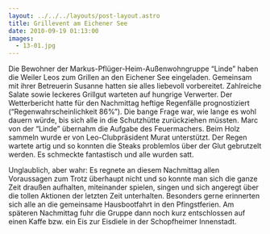 ```yaml
---
layout: ../../../layouts/post-layout.astro
title: Grillevent am Eichener See
date: 2010-09-19 01:13:00
images:
  - 13-01.jpg
---
```


Die Bewohner der Markus-Pflüger-Heim-Außenwohngruppe “Linde” haben die Weiler Leos zum Grillen an den Eichener See eingeladen. Gemeinsam mit ihrer Betreuerin Susanne hatten sie alles liebevoll vorbereitet. Zahlreiche Salate sowie leckeres Grillgut warteten auf hungrige Verwerter.
Der Wetterbericht hatte für den Nachmittag heftige Regenfälle prognostiziert (“Regenwahrscheinlichkeit 86%”). Die bange Frage war, wie lange es wohl dauern würde, bis sich alle in die Schutzhütte zurückziehen müssten. Marc von der “Linde” übernahm die Aufgabe des Feuermachers. Beim Holz sammeln wurde er von Leo-Clubpräsident Murat unterstützt. Der Regen wartete artig und so konnten die Steaks problemlos über der Glut gebrutzelt werden. Es schmeckte fantastisch und alle wurden satt.

Unglaublich, aber wahr: Es regnete an diesem Nachmittag allen Voraussagen zum Trotz überhaupt nicht und so konnte man sich die ganze Zeit draußen aufhalten, miteinander spielen, singen und sich angeregt über die tollen Aktionen der letzten Zeit unterhalten. Besonders gerne erinnerten sich alle an die gemeinsame Hausbootfahrt in den Pfingstferien. Am späteren Nachmittag fuhr die Gruppe dann noch kurz entschlossen auf einen Kaffe bzw. ein Eis zur Eisdiele in der Schopfheimer Innenstadt.
